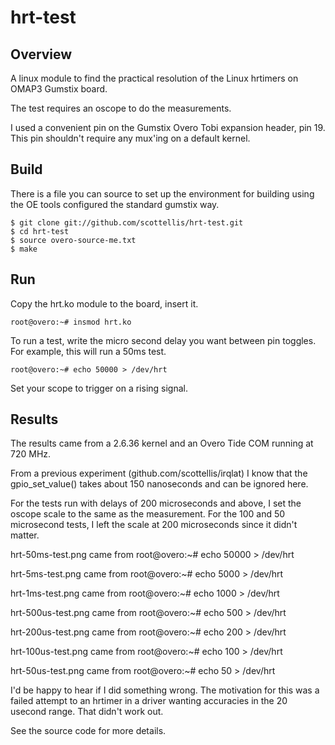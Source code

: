   hrt-test
=============

Overview
-------

A linux module to find the practical resolution of the Linux hrtimers on OMAP3
Gumstix board.

The test requires an oscope to do the measurements. 

I used a convenient pin on the Gumstix Overo Tobi expansion header, pin 19.
This pin shouldn't require any mux'ing on a default kernel.


Build
-------

There is a file you can source to set up the environment for building using
the OE tools configured the standard gumstix way.

    $ git clone git://github.com/scottellis/hrt-test.git
    $ cd hrt-test
    $ source overo-source-me.txt
    $ make
 

Run
-------
 
Copy the hrt.ko module to the board, insert it.

    root@overo:~# insmod hrt.ko

To run a test, write the micro second delay you want between pin toggles.
For example, this will run a 50ms test.

    root@overo:~# echo 50000 > /dev/hrt


Set your scope to trigger on a rising signal.


Results
-------

The results came from a 2.6.36 kernel and an Overo Tide COM running at 720 MHz.

From a previous experiment (github.com/scottellis/irqlat) I know that the
gpio_set_value() takes about 150 nanoseconds and can be ignored here.

For the tests run with delays of 200 microseconds and above, I set the oscope 
scale to the same as the measurement. For the 100 and 50 microsecond tests, 
I left the scale at 200 microseconds since it didn't matter.

hrt-50ms-test.png came from
	root@overo:~# echo 50000 > /dev/hrt

hrt-5ms-test.png came from
	root@overo:~# echo 5000 > /dev/hrt

hrt-1ms-test.png came from
	root@overo:~# echo 1000 > /dev/hrt

hrt-500us-test.png came from
	root@overo:~# echo 500 > /dev/hrt

hrt-200us-test.png came from
	root@overo:~# echo 200 > /dev/hrt

hrt-100us-test.png came from
	root@overo:~# echo 100 > /dev/hrt

hrt-50us-test.png came from
	root@overo:~# echo 50 > /dev/hrt


I'd be happy to hear if I did something wrong. The motivation for this was a
failed attempt to an hrtimer in a driver wanting accuracies in the 20 usecond
range. That didn't work out.

See the source code for more details.


